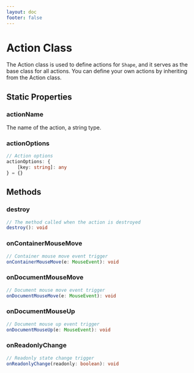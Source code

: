 ```yaml
---
layout: doc
footer: false
---
```


# Action Class

The Action class is used to define actions for `Shape`, and it serves as the base class for all actions. You can define your own actions by inheriting from the Action class.

## Static Properties

### actionName

The name of the action, a string type.

### actionOptions

```ts
// Action options
actionOptions: {
	[key: string]: any
} = {}
```

## Methods

### destroy

```ts
// The method called when the action is destroyed
destroy(): void
```

### onContainerMouseMove

```ts
// Container mouse move event trigger
onContainerMouseMove(e: MouseEvent): void
```

### onDocumentMouseMove

```ts
// Document mouse move event trigger
onDocumentMouseMove(e: MouseEvent): void
```

### onDocumentMouseUp

```ts
// Document mouse up event trigger
onDocumentMouseUp(e: MouseEvent): void
```

### onReadonlyChange

```ts
// Readonly state change trigger
onReadonlyChange(readonly: boolean): void
```
